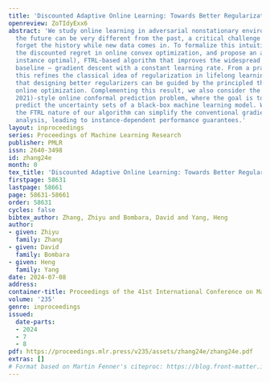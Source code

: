 ```yaml
---
title: 'Discounted Adaptive Online Learning: Towards Better Regularization'
openreview: ZoTIdyExx6
abstract: 'We study online learning in adversarial nonstationary environments. Since
  the future can be very different from the past, a critical challenge is to gracefully
  forget the history while new data comes in. To formalize this intuition, we revisit
  the discounted regret in online convex optimization, and propose an adaptive (i.e.,
  instance optimal), FTRL-based algorithm that improves the widespread non-adaptive
  baseline – gradient descent with a constant learning rate. From a practical perspective,
  this refines the classical idea of regularization in lifelong learning: we show
  that designing better regularizers can be guided by the principled theory of adaptive
  online optimization. Complementing this result, we also consider the (Gibbs & Candes,
  2021)-style online conformal prediction problem, where the goal is to sequentially
  predict the uncertainty sets of a black-box machine learning model. We show that
  the FTRL nature of our algorithm can simplify the conventional gradient-descent-based
  analysis, leading to instance-dependent performance guarantees.'
layout: inproceedings
series: Proceedings of Machine Learning Research
publisher: PMLR
issn: 2640-3498
id: zhang24e
month: 0
tex_title: 'Discounted Adaptive Online Learning: Towards Better Regularization'
firstpage: 58631
lastpage: 58661
page: 58631-58661
order: 58631
cycles: false
bibtex_author: Zhang, Zhiyu and Bombara, David and Yang, Heng
author:
- given: Zhiyu
  family: Zhang
- given: David
  family: Bombara
- given: Heng
  family: Yang
date: 2024-07-08
address:
container-title: Proceedings of the 41st International Conference on Machine Learning
volume: '235'
genre: inproceedings
issued:
  date-parts:
  - 2024
  - 7
  - 8
pdf: https://proceedings.mlr.press/v235/assets/zhang24e/zhang24e.pdf
extras: []
# Format based on Martin Fenner's citeproc: https://blog.front-matter.io/posts/citeproc-yaml-for-bibliographies/
---
```

